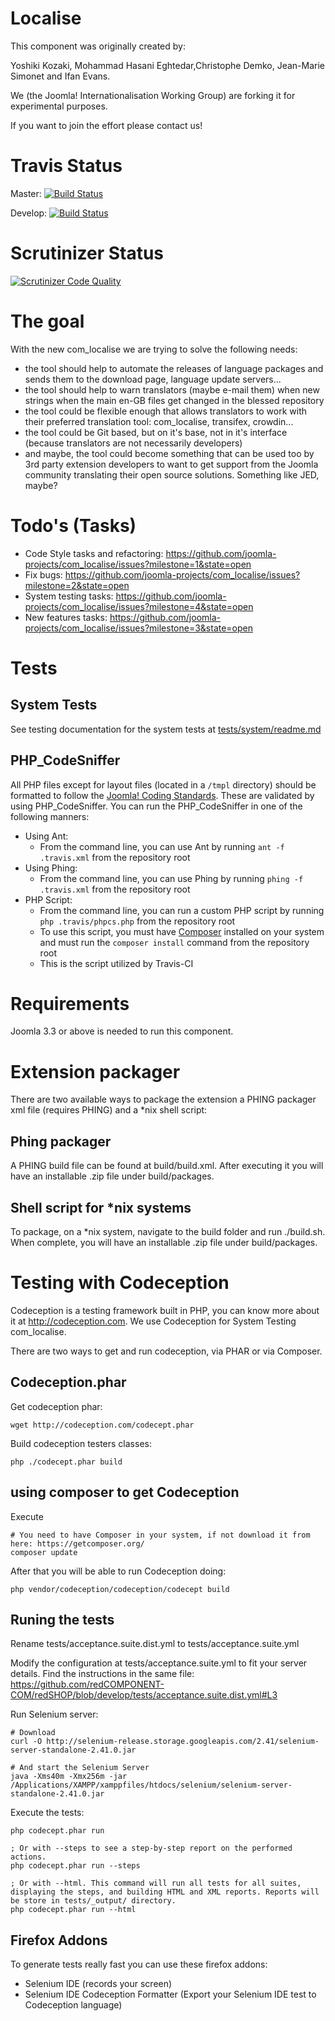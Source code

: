 Localise
========

This component was originally created by:

Yoshiki Kozaki, Mohammad Hasani Eghtedar,Christophe Demko, Jean-Marie Simonet and Ifan Evans.

We (the Joomla! Internationalisation Working Group) are forking it for experimental purposes.

If you want to join the effort please contact us!

# Travis Status
Master: [![Build Status](https://api.travis-ci.org/joomla-projects/com_localise.svg?branch=master)](https://travis-ci.org/joomla-projects/com_localise)

Develop: [![Build Status](https://travis-ci.org/joomla-projects/com_localise.svg?branch=develop)](https://travis-ci.org/joomla-projects/com_localise)

# Scrutinizer Status
[![Scrutinizer Code Quality](https://scrutinizer-ci.com/g/joomla-projects/com_localise/badges/quality-score.png?b=develop)](https://scrutinizer-ci.com/g/joomla-projects/com_localise/?branch=develop)

# The goal
With the new com_localise we are trying to solve the following needs:

* the tool should help to automate the releases of language packages and sends them to the download page, language update servers...
* the tool should help to warn translators (maybe e-mail them) when new strings when the main en-GB files get changed in the blessed repository
* the tool could be flexible enough that allows translators to work with their preferred translation tool: com_localise, transifex, crowdin...
* the tool could be Git based, but on it's base, not in it's interface (because translators are not necessarily developers)
* and maybe, the tool could become something that can be used too by 3rd party extension developers to want to get support from the Joomla community translating their open source solutions. Something like JED, maybe?


# Todo's (Tasks)
* Code Style tasks and refactoring: https://github.com/joomla-projects/com_localise/issues?milestone=1&state=open
* Fix bugs: https://github.com/joomla-projects/com_localise/issues?milestone=2&state=open
* System testing tasks: https://github.com/joomla-projects/com_localise/issues?milestone=4&state=open
* New features tasks: https://github.com/joomla-projects/com_localise/issues?milestone=3&state=open

# Tests

## System Tests
See testing documentation for the system tests at [tests/system/readme.md](./tests/system/readme.md)


## PHP_CodeSniffer
All PHP files except for layout files (located in a `/tmpl` directory) should be formatted to follow the [Joomla! Coding Standards](http://joomla.github.io/coding-standards/).  These are validated by using PHP_CodeSniffer.  You can run the PHP_CodeSniffer in one of the following manners:

* Using Ant:
    * From the command line, you can use Ant by running `ant -f .travis.xml` from the repository root
* Using Phing:
    * From the command line, you can use Phing by running `phing -f .travis.xml` from the repository root
* PHP Script:
    * From the command line, you can run a custom PHP script by running `php .travis/phpcs.php` from the repository root
    * To use this script, you must have [Composer](https://getcomposer.org/) installed on your system and must run the `composer install` command from the repository root
    * This is the script utilized by Travis-CI

# Requirements
Joomla 3.3 or above is needed to run this component.

# Extension packager
There are two available ways to package the extension a PHING packager xml file (requires PHING) and a *nix shell script:

## Phing packager

A PHING build file can be found at build/build.xml. After executing it you will have an installable .zip file under build/packages.

## Shell script for *nix systems

To package, on a *nix system, navigate to the build folder and run ./build.sh. When complete, you will have an installable .zip file under build/packages.

# Testing with Codeception

Codeception is a testing framework built in PHP, you can know more about it at http://codeception.com. We use Codeception for System Testing com_localise.

There are two ways to get and run codeception, via PHAR or via Composer.

## Codeception.phar

Get codeception phar:

```
wget http://codeception.com/codecept.phar
```
Build codeception testers classes:

```
php ./codecept.phar build
```
## using composer to get Codeception

Execute 
```
# You need to have Composer in your system, if not download it from here: https://getcomposer.org/
composer update
```
After that you will be able to run Codeception doing:

```
php vendor/codeception/codeception/codecept build
```

## Runing the tests
Rename tests/acceptance.suite.dist.yml to tests/acceptance.suite.yml

Modify the configuration at tests/acceptance.suite.yml to fit your server details. Find the instructions in the same file: https://github.com/redCOMPONENT-COM/redSHOP/blob/develop/tests/acceptance.suite.dist.yml#L3

Run Selenium server:

```
# Download
curl -O http://selenium-release.storage.googleapis.com/2.41/selenium-server-standalone-2.41.0.jar

# And start the Selenium Server
java -Xms40m -Xmx256m -jar /Applications/XAMPP/xamppfiles/htdocs/selenium/selenium-server-standalone-2.41.0.jar
```


Execute the tests:

```
php codecept.phar run

; Or with --steps to see a step-by-step report on the performed actions.
php codecept.phar run --steps

; Or with --html. This command will run all tests for all suites, displaying the steps, and building HTML and XML reports. Reports will be store in tests/_output/ directory.
php codecept.phar run --html
```

## Firefox Addons
To generate tests really fast you can use these firefox addons:

- Selenium IDE (records your screen)
- Selenium IDE Codeception Formatter (Export your Selenium IDE test to Codeception language)
